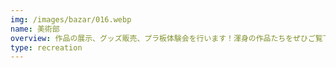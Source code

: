 ```yaml
---
img: /images/bazar/016.webp
name: 美術部
overview: 作品の展示、グッズ販売、プラ板体験会を行います！渾身の作品たちをぜひご覧下さい！
type: recreation
---
```

